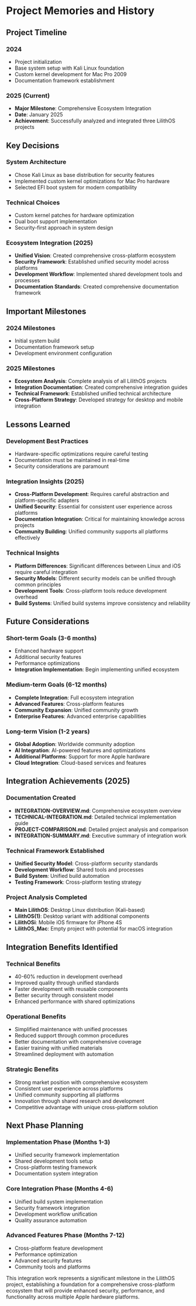# Project Memories and History

## Project Timeline

### 2024
- Project initialization
- Base system setup with Kali Linux foundation
- Custom kernel development for Mac Pro 2009
- Documentation framework establishment

### 2025 (Current)
- **Major Milestone**: Comprehensive Ecosystem Integration
- **Date**: January 2025
- **Achievement**: Successfully analyzed and integrated three LilithOS projects

## Key Decisions

### System Architecture
- Chose Kali Linux as base distribution for security features
- Implemented custom kernel optimizations for Mac Pro hardware
- Selected EFI boot system for modern compatibility

### Technical Choices
- Custom kernel patches for hardware optimization
- Dual boot support implementation
- Security-first approach in system design

### Ecosystem Integration (2025)
- **Unified Vision**: Created comprehensive cross-platform ecosystem
- **Security Framework**: Established unified security model across platforms
- **Development Workflow**: Implemented shared development tools and processes
- **Documentation Standards**: Created comprehensive documentation framework

## Important Milestones

### 2024 Milestones
- Initial system build
- Documentation framework setup
- Development environment configuration

### 2025 Milestones
- **Ecosystem Analysis**: Complete analysis of all LilithOS projects
- **Integration Documentation**: Created comprehensive integration guides
- **Technical Framework**: Established unified technical architecture
- **Cross-Platform Strategy**: Developed strategy for desktop and mobile integration

## Lessons Learned

### Development Best Practices
- Hardware-specific optimizations require careful testing
- Documentation must be maintained in real-time
- Security considerations are paramount

### Integration Insights (2025)
- **Cross-Platform Development**: Requires careful abstraction and platform-specific adapters
- **Unified Security**: Essential for consistent user experience across platforms
- **Documentation Integration**: Critical for maintaining knowledge across projects
- **Community Building**: Unified community supports all platforms effectively

### Technical Insights
- **Platform Differences**: Significant differences between Linux and iOS require careful integration
- **Security Models**: Different security models can be unified through common principles
- **Development Tools**: Cross-platform tools reduce development overhead
- **Build Systems**: Unified build systems improve consistency and reliability

## Future Considerations

### Short-term Goals (3-6 months)
- Enhanced hardware support
- Additional security features
- Performance optimizations
- **Integration Implementation**: Begin implementing unified ecosystem

### Medium-term Goals (6-12 months)
- **Complete Integration**: Full ecosystem integration
- **Advanced Features**: Cross-platform features
- **Community Expansion**: Unified community growth
- **Enterprise Features**: Advanced enterprise capabilities

### Long-term Vision (1-2 years)
- **Global Adoption**: Worldwide community adoption
- **AI Integration**: AI-powered features and optimizations
- **Additional Platforms**: Support for more Apple hardware
- **Cloud Integration**: Cloud-based services and features

## Integration Achievements (2025)

### Documentation Created
- **INTEGRATION-OVERVIEW.md**: Comprehensive ecosystem overview
- **TECHNICAL-INTEGRATION.md**: Detailed technical implementation guide
- **PROJECT-COMPARISON.md**: Detailed project analysis and comparison
- **INTEGRATION-SUMMARY.md**: Executive summary of integration work

### Technical Framework Established
- **Unified Security Model**: Cross-platform security standards
- **Development Workflow**: Shared tools and processes
- **Build System**: Unified build automation
- **Testing Framework**: Cross-platform testing strategy

### Project Analysis Completed
- **Main LilithOS**: Desktop Linux distribution (Kali-based)
- **LilithOS(1)**: Desktop variant with additional components
- **LilithOSi**: Mobile iOS firmware for iPhone 4S
- **LilithOS_Mac**: Empty project with potential for macOS integration

## Integration Benefits Identified

### Technical Benefits
- 40-60% reduction in development overhead
- Improved quality through unified standards
- Faster development with reusable components
- Better security through consistent model
- Enhanced performance with shared optimizations

### Operational Benefits
- Simplified maintenance with unified processes
- Reduced support through common procedures
- Better documentation with comprehensive coverage
- Easier training with unified materials
- Streamlined deployment with automation

### Strategic Benefits
- Strong market position with comprehensive ecosystem
- Consistent user experience across platforms
- Unified community supporting all platforms
- Innovation through shared research and development
- Competitive advantage with unique cross-platform solution

## Next Phase Planning

### Implementation Phase (Months 1-3)
- Unified security framework implementation
- Shared development tools setup
- Cross-platform testing framework
- Documentation system integration

### Core Integration Phase (Months 4-6)
- Unified build system implementation
- Security framework integration
- Development workflow unification
- Quality assurance automation

### Advanced Features Phase (Months 7-12)
- Cross-platform feature development
- Performance optimization
- Advanced security features
- Community tools and platforms

This integration work represents a significant milestone in the LilithOS project, establishing a foundation for a comprehensive cross-platform ecosystem that will provide enhanced security, performance, and functionality across multiple Apple hardware platforms. 